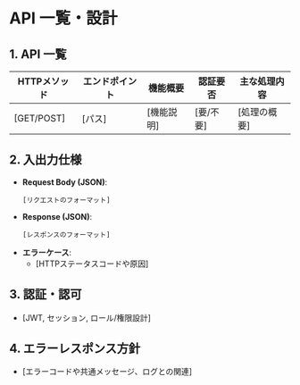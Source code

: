 # API 一覧・設計

## 1. API 一覧
| HTTPメソッド | エンドポイント       | 機能概要        | 認証要否 | 主な処理内容           |
|-------------|----------------------|-----------------|---------|------------------------|
| [GET/POST]  | [パス]              | [機能説明]      | [要/不要] | [処理の概要]            |

## 2. 入出力仕様
- **Request Body (JSON)**:
  ```
  [リクエストのフォーマット]
  ```
- **Response (JSON)**:
  ```
  [レスポンスのフォーマット]
  ```
- **エラーケース**:
  - [HTTPステータスコードや原因]

## 3. 認証・認可
- [JWT, セッション, ロール/権限設計]

## 4. エラーレスポンス方針
- [エラーコードや共通メッセージ、ログとの関連]